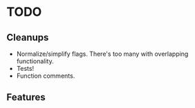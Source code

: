 # TODO

## Cleanups

* Normalize/simplify flags.  There's too many with overlapping
 functionality.
* Tests!
* Function comments.

## Features

